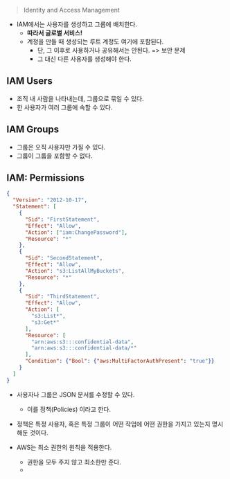 
>Identity and Access Management

- IAM에서는 사용자를 생성하고 그룹에 배치한다.
	- **따라서 글로벌 서비스!**
	- 계정을 만들 때 생성되는 루트 계정도 여기에 포함된다.
		- 단, 그 이후로 사용하거나 공유해서는 안된다. => 보안 문제
		- 그 대신 다른 사용자를 생성해야 한다.

## IAM Users

- 조직 내 사람을 나타내는데, 그룹으로  묶일 수 있다.
- 한 사용자가 여러 그룹에 속할 수 있다.

## IAM Groups

- 그룹은 오직 사용자만 가질 수 있다.
- 그룹이 그룹을 포함할 수 없다.

## IAM: Permissions

```json
{
  "Version": "2012-10-17",
  "Statement": [
    {
      "Sid": "FirstStatement",
      "Effect": "Allow",
      "Action": ["iam:ChangePassword"],
      "Resource": "*"
    },
    {
      "Sid": "SecondStatement",
      "Effect": "Allow",
      "Action": "s3:ListAllMyBuckets",
      "Resource": "*"
    },
    {
      "Sid": "ThirdStatement",
      "Effect": "Allow",
      "Action": [
        "s3:List*",
        "s3:Get*"
      ],
      "Resource": [
        "arn:aws:s3:::confidential-data",
        "arn:aws:s3:::confidential-data/*"
      ],
      "Condition": {"Bool": {"aws:MultiFactorAuthPresent": "true"}}
    }
  ]
}
```

- 사용자나 그룹은 JSON 문서를 수정할 수 있다.
	- 이를 정책(Policies) 이라고 한다.
- 정책은 특정 사용자, 혹은 특정 그룹이 어떤 작업에 어떤 권한을 가지고 있는지 명시해둔 것이다.

- AWS는 최소 권한의 원칙을 적용한다.
	- 권한을 모두 주지 않고 최소한만 준다.
	- 